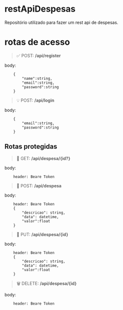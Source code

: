 # restApiDespesas
Repositório utilizado para fazer um rest api de despesas.

# rotas de acesso

> ✅ POST: **/api/register**

body:
```json:
    {
        "name":string,
        "email":string,
        "password":string
    }
```


> 💡 POST: **/api/login**

body:
```json:
    {
        "email":string,
        "password":string
    }
```

## Rotas protegidas

> 📖 GET: **/api/despesa/{id?}**

body:
```json:
    header: Beare Token
```

> 💾 POST: **/api/despesa**

body:
```json:
    header: Beare Token
    {
        "descricao": string,
        "data": datetime,
        "valor":float
    }
```

> 🔄️ PUT: **/api/despesa/{id}**

body:
```json:
    header: Beare Token
    {
        "descricao": string,
        "data": datetime,
        "valor":float
    }
```

> 🗑️ DELETE: **/api/despesa/{id}**

body:
```json:
    header: Beare Token
```
